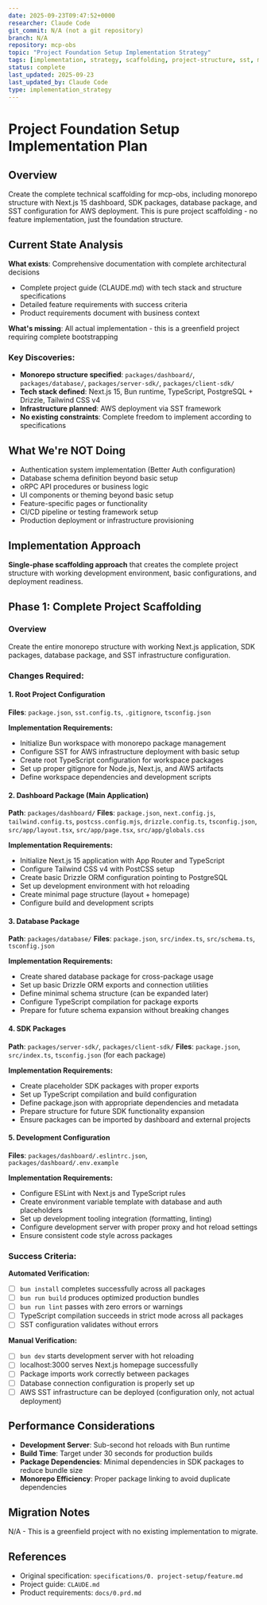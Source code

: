 ```yaml
---
date: 2025-09-23T09:47:52+0000
researcher: Claude Code
git_commit: N/A (not a git repository)
branch: N/A
repository: mcp-obs
topic: "Project Foundation Setup Implementation Strategy"
tags: [implementation, strategy, scaffolding, project-structure, sst, monorepo]
status: complete
last_updated: 2025-09-23
last_updated_by: Claude Code
type: implementation_strategy
---
```


# Project Foundation Setup Implementation Plan

## Overview

Create the complete technical scaffolding for mcp-obs, including monorepo structure with Next.js 15 dashboard, SDK packages, database package, and SST configuration for AWS deployment. This is pure project scaffolding - no feature implementation, just the foundation structure.

## Current State Analysis

**What exists**: Comprehensive documentation with complete architectural decisions
- Complete project guide (CLAUDE.md) with tech stack and structure specifications
- Detailed feature requirements with success criteria
- Product requirements document with business context

**What's missing**: All actual implementation - this is a greenfield project requiring complete bootstrapping

### Key Discoveries:
- **Monorepo structure specified**: `packages/dashboard/`, `packages/database/`, `packages/server-sdk/`, `packages/client-sdk/`
- **Tech stack defined**: Next.js 15, Bun runtime, TypeScript, PostgreSQL + Drizzle, Tailwind CSS v4
- **Infrastructure planned**: AWS deployment via SST framework
- **No existing constraints**: Complete freedom to implement according to specifications

## What We're NOT Doing

- Authentication system implementation (Better Auth configuration)
- Database schema definition beyond basic setup
- oRPC API procedures or business logic
- UI components or theming beyond basic setup
- Feature-specific pages or functionality
- CI/CD pipeline or testing framework setup
- Production deployment or infrastructure provisioning

## Implementation Approach

**Single-phase scaffolding approach** that creates the complete project structure with working development environment, basic configurations, and deployment readiness.

## Phase 1: Complete Project Scaffolding

### Overview
Create the entire monorepo structure with working Next.js application, SDK packages, database package, and SST infrastructure configuration.

### Changes Required:

#### 1. Root Project Configuration
**Files**: `package.json`, `sst.config.ts`, `.gitignore`, `tsconfig.json`

**Implementation Requirements:**
- Initialize Bun workspace with monorepo package management
- Configure SST for AWS infrastructure deployment with basic setup
- Create root TypeScript configuration for workspace packages
- Set up proper gitignore for Node.js, Next.js, and AWS artifacts
- Define workspace dependencies and development scripts

#### 2. Dashboard Package (Main Application)
**Path**: `packages/dashboard/`
**Files**: `package.json`, `next.config.js`, `tailwind.config.ts`, `postcss.config.mjs`, `drizzle.config.ts`, `tsconfig.json`, `src/app/layout.tsx`, `src/app/page.tsx`, `src/app/globals.css`

**Implementation Requirements:**
- Initialize Next.js 15 application with App Router and TypeScript
- Configure Tailwind CSS v4 with PostCSS setup
- Create basic Drizzle ORM configuration pointing to PostgreSQL
- Set up development environment with hot reloading
- Create minimal page structure (layout + homepage)
- Configure build and development scripts

#### 3. Database Package
**Path**: `packages/database/`
**Files**: `package.json`, `src/index.ts`, `src/schema.ts`, `tsconfig.json`

**Implementation Requirements:**
- Create shared database package for cross-package usage
- Set up basic Drizzle ORM exports and connection utilities
- Define minimal schema structure (can be expanded later)
- Configure TypeScript compilation for package exports
- Prepare for future schema expansion without breaking changes

#### 4. SDK Packages
**Path**: `packages/server-sdk/`, `packages/client-sdk/`
**Files**: `package.json`, `src/index.ts`, `tsconfig.json` (for each package)

**Implementation Requirements:**
- Create placeholder SDK packages with proper exports
- Set up TypeScript compilation and build configuration
- Define package.json with appropriate dependencies and metadata
- Prepare structure for future SDK functionality expansion
- Ensure packages can be imported by dashboard and external projects

#### 5. Development Configuration
**Files**: `packages/dashboard/.eslintrc.json`, `packages/dashboard/.env.example`

**Implementation Requirements:**
- Configure ESLint with Next.js and TypeScript rules
- Create environment variable template with database and auth placeholders
- Set up development tooling integration (formatting, linting)
- Configure development server with proper proxy and hot reload settings
- Ensure consistent code style across packages

### Success Criteria:

**Automated Verification:**
- [ ] `bun install` completes successfully across all packages
- [ ] `bun run build` produces optimized production bundles
- [ ] `bun run lint` passes with zero errors or warnings
- [ ] TypeScript compilation succeeds in strict mode across all packages
- [ ] SST configuration validates without errors

**Manual Verification:**
- [ ] `bun dev` starts development server with hot reloading
- [ ] localhost:3000 serves Next.js homepage successfully
- [ ] Package imports work correctly between packages
- [ ] Database connection configuration is properly set up
- [ ] AWS SST infrastructure can be deployed (configuration only, not actual deployment)

## Performance Considerations

- **Development Server**: Sub-second hot reloads with Bun runtime
- **Build Time**: Target under 30 seconds for production builds
- **Package Dependencies**: Minimal dependencies in SDK packages to reduce bundle size
- **Monorepo Efficiency**: Proper package linking to avoid duplicate dependencies

## Migration Notes

N/A - This is a greenfield project with no existing implementation to migrate.

## References

* Original specification: `specifications/0. project-setup/feature.md`
* Project guide: `CLAUDE.md`
* Product requirements: `docs/0.prd.md`